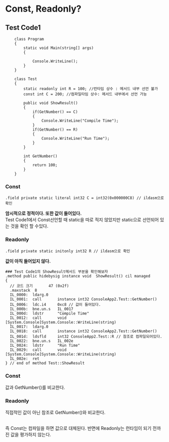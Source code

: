 # Const, Readonly?
## Test Code1
```
    class Program
    {
        static void Main(string[] args)
        {

            Console.WriteLine();
        }
    }

    class Test
    {
        static readonly int R = 100; //런타임 상수 : 메서드 내부 선언 불가
        const int C = 200; //컴파일타임 상수: 메서드 내부에서 선언 가능

        public void ShowResult()
        {
            if(GetNumber() == C)
            {
                Console.WriteLine("Compile Time");
            }
            if(GetNumber() == R)
            {
                Console.WriteLine("Run Time");
            }
        }

        int GetNumber()
        {
            return 100;
        }
    }
```
### Const  
```
.field private static literal int32 C = int32(0x000000C8) // ildasm으로 확인
```
**암시적으로 정적이다. 또한 값이 들어있다.**  
Test Code1에서 Const선언할 때 static을 따로 적지 않았지만 static으로 선언되어 있는 것을 확인 할 수있다.
### Readonly
```
.field private static initonly int32 R // ildasm으로 확인
```
**값이 아직 들어있지 않다.**
```
### Test Code1의 ShowResult메서드 부분을 확인해보자
.method public hidebysig instance void  ShowResult() cil managed
{
  // 코드 크기       47 (0x2f)
  .maxstack  8
  IL_0000:  ldarg.0
  IL_0001:  call       instance int32 ConsoleApp2.Test::GetNumber()
  IL_0006:  ldc.i4     0xc8 // 값이 들어있다.
  IL_000b:  bne.un.s   IL_0017
  IL_000d:  ldstr      "Compile Time"
  IL_0012:  call       void [System.Console]System.Console::WriteLine(string)
  IL_0017:  ldarg.0
  IL_0018:  call       instance int32 ConsoleApp2.Test::GetNumber()
  IL_001d:  ldsfld     int32 ConsoleApp2.Test::R // 참조로 컴파일되어있다.
  IL_0022:  bne.un.s   IL_002e
  IL_0024:  ldstr      "Run Time"
  IL_0029:  call       void [System.Console]System.Console::WriteLine(string)
  IL_002e:  ret
} // end of method Test::ShowResult
```
### Const  
값과 GetNumber()를 비교한다.  
### Readonly  
직접적인 값이 아닌 참조로 GetNumber()와 비교한다.
## 
즉 Const는 컴파일을 하면 값으로 대체된다. 반면에 Readonly는 런타임이 되기 전까진 값을 평가하지 않는다.
